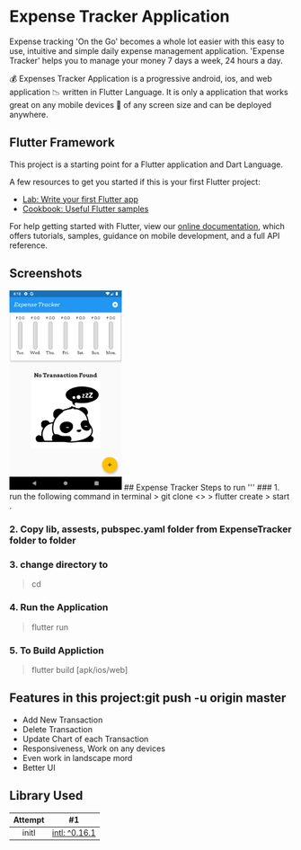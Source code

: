 # Expense Tracker Application
Expense tracking 'On the Go' becomes a whole lot easier with this easy to use, intuitive and simple daily expense management application. 'Expense Tracker' helps you to manage your money 7 days a week, 24 hours a day.

💰 Expenses Tracker Application is a progressive android, ios, and web application 📉 written in Flutter Language. It is only a application that works great on any mobile devices 📱 of any screen size and can be deployed anywhere.

## Flutter Framework 
This project is a starting point for a Flutter application and Dart Language.

A few resources to get you started if this is your first Flutter project:
- [Lab: Write your first Flutter app](https://flutter.dev/docs/get-started/codelab)
- [Cookbook: Useful Flutter samples](https://flutter.dev/docs/cookbook)

For help getting started with Flutter, view our
[online documentation](https://flutter.dev/docs), which offers tutorials,
samples, guidance on mobile development, and a full API reference.

## Screenshots
<img src="./Screenshots/flutter_01.png" alt="drawing" width="200"/>
## Expense Tracker
Steps to run 
'''
### 1. run the following command in terminal 
> git clone <>
> flutter create <Your Application Name>  
> start .

### 2. Copy lib, assests, pubspec.yaml folder from ExpenseTracker folder to <Your Application Name> folder

### 3. change directory to <Your Application Name>
> cd <Your Application Name>

### 4. Run the Application
> flutter run 

### 5. To Build Appliction 
> flutter build [apk/ios/web] 
 
## Features in this project:git push -u origin master

* Add New Transaction
* Delete Transaction
* Update Chart of each Transaction
* Responsiveness, Work on any devices 
* Even work in landscape mord
* Better UI

## Library Used  
| Attempt | #1  | 
| :---:   | :-: | 
| initl | [intl: ^0.16.1](https://pub.dev/packages/intl) | 

